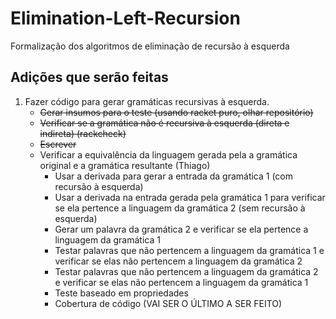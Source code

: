 # Elimination-Left-Recursion
Formalização dos algoritmos de eliminação de recursão à esquerda

## Adições que serão feitas

1. Fazer código para gerar gramáticas recursivas à esquerda.
    - ~~Gerar insumos para o teste (usando racket puro, olhar repositório)~~
    - ~~Verificar se a gramática não é recursiva à esquerda (direta e indireta) (rackcheck)~~
    - ~~Escrever~~ 
    - Verificar a equivalência da linguagem gerada pela a gramática original e a gramática resultante (Thiago)
        - Usar a derivada para gerar a entrada da gramática 1 (com recursão à esquerda)
        - Usar a derivada na entrada gerada pela gramática  1 para verificar se ela pertence a linguagem da gramática 2 (sem recursão à esquerda)
        - Gerar um palavra da gramática 2 e verificar se ela pertence a linguagem da gramática 1
        - Testar palavras que não pertencem a linguagem da gramática 1 e verificar se elas não pertencem a linguagem da gramática 2
        - Testar palavras que não pertencem a linguagem da gramática 2 e verificar se elas não pertencem a linguagem da gramática 1
        - Teste baseado em propriedades
        - Cobertura de código (VAI SER O ÚLTIMO A SER FEITO)
